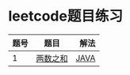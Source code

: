 # leetcode题目练习

| 题号 | 题目 | 解法 |
| --- |:----:| ----:|
| 1 | [两数之和](https://leetcode-cn.com/problems/two-sum/) | [JAVA](https://github.com/lmmmowi/leetcode-practice/blob/master/src/main/java/com/lmmmowi/leetcode/p1/Solution.java) |